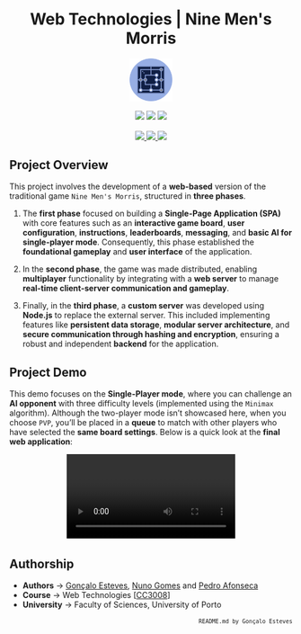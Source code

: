 <div align="center">

# Web Technologies | Nine Men's Morris

</div>

<p align="center" width="100%">
    <img src="./Nine-Mens-Morris/public/static/images/logo.png" width="15%" height="15%" />
</p>

<div align="center">
    <a>
        <img src="https://img.shields.io/badge/Made%20with-HTML-142348?style=for-the-badge&logo=html5&logoColor=142348">
    </a>
    <a>
        <img src="https://img.shields.io/badge/Made%20with-CSS-142348?style=for-the-badge&logo=css3&logoColor=142348">
    </a>
    <a>
        <img src="https://img.shields.io/badge/Made%20with-Javascript-142348?style=for-the-badge&logo=javascript&logoColor=142348">
    </a>
</div>

<br/>

<div align="center">
    <a href="https://github.com/EstevesX10/_REPO_NAME_/blob/main/LICENSE">
        <img src="https://img.shields.io/github/license/EstevesX10/_REPO_NAME_?style=flat&logo=gitbook&logoColor=142348&label=License&color=142348">
    </a>
    <a href="">
        <img src="https://img.shields.io/github/repo-size/EstevesX10/_REPO_NAME_?style=flat&logo=googlecloudstorage&logoColor=142348&logoSize=auto&label=Repository%20Size&color=142348">
    </a>
    <a href="">
        <img src="https://img.shields.io/github/stars/EstevesX10/_REPO_NAME_?style=flat&logo=adafruit&logoColor=142348&logoSize=auto&label=Stars&color=142348">
    </a>
</div>

## Project Overview

This project involves the development of a **web-based** version of the traditional game `Nine Men's Morris`, structured in **three phases**.

1. The **first phase** focused on building a **Single-Page Application (SPA)** with core features such as an **interactive game board**, **user configuration**, **instructions**, **leaderboards**, **messaging**, and **basic AI for single-player mode**. Consequently, this phase established the **foundational gameplay** and **user interface** of the application.

2. In the **second phase**, the game was made distributed, enabling **multiplayer** functionality by integrating with a **web server** to manage **real-time client-server communication and gameplay**.

3. Finally, in the **third phase**, a **custom server** was developed using **Node.js** to replace the external server. This included implementing features like **persistent data storage**, **modular server architecture**, and **secure communication through hashing and encryption**, ensuring a robust and independent **backend** for the application.

## Project Demo

This demo focuses on the **Single-Player mode**, where you can challenge an **AI opponent** with three difficulty levels (implemented using the `Minimax` algorithm). Although the two-player mode isn’t showcased here, when you choose `PVP`, you’ll be placed in a **queue** to match with other players who have selected the **same board settings**. Below is a quick look at the **final web application**:

<div align = "center">
 <video src= "https://github.com/user-attachments/assets/d5b41125-6592-43f9-8f64-eaba62ef4500" />
</div>

## Authorship

- **Authors** &#8594; [Gonçalo Esteves](https://github.com/EstevesX10), [Nuno Gomes](https://github.com/NightF0x26) and [Pedro Afonseca](https://github.com/PsuperX)
- **Course** &#8594; Web Technologies [[CC3008](https://sigarra.up.pt/fcup/en/ucurr_geral.ficha_uc_view?pv_ocorrencia_id=548310)]
- **University** &#8594; Faculty of Sciences, University of Porto

<div align="right">
<sub>

<!-- <sup></sup> -->

`README.md by Gonçalo Esteves`
</sub>

</div>

